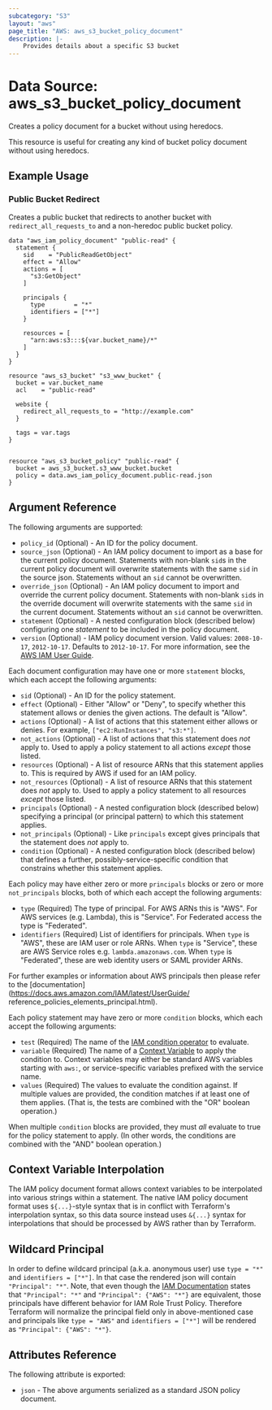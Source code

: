 ```yaml
---
subcategory: "S3"
layout: "aws"
page_title: "AWS: aws_s3_bucket_policy_document"
description: |-
    Provides details about a specific S3 bucket
---
```


# Data Source: aws_s3_bucket_policy_document

Creates a policy document for a bucket without using heredocs.

This resource is useful for creating any kind of bucket policy document without using heredocs.

## Example Usage

### Public Bucket Redirect

Creates a public bucket that redirects to another bucket with `redirect_all_requests_to` and a non-heredoc public bucket policy.

```
data "aws_iam_policy_document" "public-read" {
  statement {
    sid    = "PublicReadGetObject"
    effect = "Allow"
    actions = [
      "s3:GetObject"
    ]

    principals {
      type        = "*"
      identifiers = ["*"]
    }

    resources = [
      "arn:aws:s3:::${var.bucket_name}/*"
    ]
  }
}

resource "aws_s3_bucket" "s3_www_bucket" {
  bucket = var.bucket_name
  acl    = "public-read"

  website {
    redirect_all_requests_to = "http://example.com"
  }

  tags = var.tags
}


resource "aws_s3_bucket_policy" "public-read" {
  bucket = aws_s3_bucket.s3_www_bucket.bucket
  policy = data.aws_iam_policy_document.public-read.json
}
```

## Argument Reference

The following arguments are supported:

* `policy_id` (Optional) - An ID for the policy document.
* `source_json` (Optional) - An IAM policy document to import as a base for the
  current policy document.  Statements with non-blank `sid`s in the current
  policy document will overwrite statements with the same `sid` in the source
  json.  Statements without an `sid` cannot be overwritten.
* `override_json` (Optional) - An IAM policy document to import and override the
  current policy document.  Statements with non-blank `sid`s in the override
  document will overwrite statements with the same `sid` in the current document.
  Statements without an `sid` cannot be overwritten.
* `statement` (Optional) - A nested configuration block (described below)
  configuring one *statement* to be included in the policy document.
* `version` (Optional) - IAM policy document version. Valid values: `2008-10-17`, `2012-10-17`. Defaults to `2012-10-17`. For more information, see the [AWS IAM User           Guide](https://docs.aws.amazon.com/IAM/latest/UserGuide/reference_policies_elements_version.html).

Each document configuration may have one or more `statement` blocks, which
each accept the following arguments:

* `sid` (Optional) - An ID for the policy statement.
* `effect` (Optional) - Either "Allow" or "Deny", to specify whether this
  statement allows or denies the given actions. The default is "Allow".
* `actions` (Optional) - A list of actions that this statement either allows
  or denies. For example, ``["ec2:RunInstances", "s3:*"]``.
* `not_actions` (Optional) - A list of actions that this statement does *not*
  apply to. Used to apply a policy statement to all actions *except* those
  listed.
* `resources` (Optional) - A list of resource ARNs that this statement applies
  to. This is required by AWS if used for an IAM policy.
* `not_resources` (Optional) - A list of resource ARNs that this statement
  does *not* apply to. Used to apply a policy statement to all resources
  *except* those listed.
* `principals` (Optional) - A nested configuration block (described below)
  specifying a principal (or principal pattern) to which this statement applies.
* `not_principals` (Optional) - Like `principals` except gives principals that
  the statement does *not* apply to.
* `condition` (Optional) - A nested configuration block (described below)
  that defines a further, possibly-service-specific condition that constrains
  whether this statement applies.

Each policy may have either zero or more `principals` blocks or zero or more
`not_principals` blocks, both of which each accept the following arguments:

* `type` (Required) The type of principal. For AWS ARNs this is "AWS".  For AWS services (e.g. Lambda), this is "Service". For Federated access the type is "Federated".
* `identifiers` (Required) List of identifiers for principals. When `type`
  is "AWS", these are IAM user or role ARNs.  When `type` is "Service", these are AWS Service roles e.g. `lambda.amazonaws.com`. When `type` is "Federated", these are web      identity users or SAML provider ARNs.

For further examples or information about AWS principals then please refer to the [documentation](https://docs.aws.amazon.com/IAM/latest/UserGuide/                             reference_policies_elements_principal.html).

Each policy statement may have zero or more `condition` blocks, which each
accept the following arguments:

* `test` (Required) The name of the
  [IAM condition operator](https://docs.aws.amazon.com/IAM/latest/UserGuide/reference_policies_elements_condition_operators.html)
  to evaluate.
* `variable` (Required) The name of a
  [Context Variable](http://docs.aws.amazon.com/IAM/latest/UserGuide/reference_policies_elements.html#AvailableKeys)
  to apply the condition to. Context variables may either be standard AWS
  variables starting with `aws:`, or service-specific variables prefixed with
  the service name.
* `values` (Required) The values to evaluate the condition against. If multiple
  values are provided, the condition matches if at least one of them applies.
  (That is, the tests are combined with the "OR" boolean operation.)

When multiple `condition` blocks are provided, they must *all* evaluate to true
for the policy statement to apply. (In other words, the conditions are combined
with the "AND" boolean operation.)

## Context Variable Interpolation

The IAM policy document format allows context variables to be interpolated
into various strings within a statement. The native IAM policy document format
uses `${...}`-style syntax that is in conflict with Terraform's interpolation
syntax, so this data source instead uses `&{...}` syntax for interpolations that
should be processed by AWS rather than by Terraform.

## Wildcard Principal

In order to define wildcard principal (a.k.a. anonymous user) use `type = "*"` and
`identifiers = ["*"]`. In that case the rendered json will contain `"Principal": "*"`.
Note, that even though the [IAM Documentation](https://docs.aws.amazon.com/IAM/latest/UserGuide/reference_policies_elements_principal.html)
states that `"Principal": "*"` and `"Principal": {"AWS": "*"}` are equivalent,
those principals have different behavior for IAM Role Trust Policy. Therefore
Terraform will normalize the principal field only in above-mentioned case and principals
like `type = "AWS"` and `identifiers = ["*"]` will be rendered as `"Principal": {"AWS": "*"}`.

## Attributes Reference

The following attribute is exported:

* `json` - The above arguments serialized as a standard JSON policy document.


